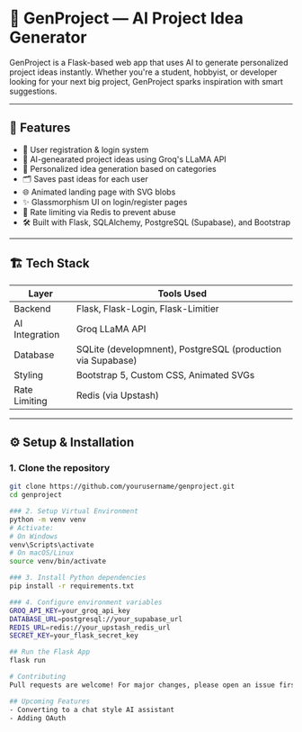 # 🚀 GenProject — AI Project Idea Generator

GenProject is a Flask-based web app that uses AI to generate personalized project ideas instantly. Whether you're a student, hobbyist, or developer looking for your next big project, GenProject sparks inspiration with smart suggestions.

---

## 🌟 Features

- 🔐 User registration & login system
- 🤖 AI-genearated project ideas using Groq's LLaMA API
- 🧠 Personalized idea generation based on categories
- 🗂 Saves past ideas for each user
- 🌐 Animated landing page with SVG blobs
- ✨ Glassmorphism UI on login/register pages
- 🚦 Rate limiting via Redis to prevent abuse
- 🛠 Built with Flask, SQLAlchemy, PostgreSQL (Supabase), and Bootstrap

---

## 🏗 Tech Stack

| Layer            | Tools Used                              |
|------------------|-------------------------------------------|
| Backend          | Flask, Flask-Login, Flask-Limitier         |
| AI Integration   | Groq LLaMA API                            |
| Database         | SQLite (developmnent), PostgreSQL (production via Supabase) |
| Styling          | Bootstrap 5, Custom CSS, Animated SVGs   |
| Rate Limiting    | Redis (via Upstash)                      |

---

## ⚙️ Setup & Installation

### 1. Clone the repository
```bash
git clone https://github.com/yourusername/genproject.git
cd genproject

### 2. Setup Virtual Environment
python -m venv venv
# Activate:
# On Windows
venv\Scripts\activate
# On macOS/Linux
source venv/bin/activate

### 3. Install Python dependencies
pip install -r requirements.txt

### 4. Configure environment variables
GROQ_API_KEY=your_groq_api_key
DATABASE_URL=postgresql://your_supabase_url
REDIS_URL=redis://your_upstash_redis_url
SECRET_KEY=your_flask_secret_key

## Run the Flask App
flask run

# Contributing 
Pull requests are welcome! For major changes, please open an issue first to discuss what you would like to change

## Upcoming Features
- Converting to a chat style AI assistant
- Adding OAuth